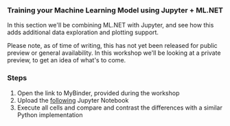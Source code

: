 ### Training your Machine Learning Model using Jupyter + ML.NET
In this section we'll be combining ML.NET with Jupyter, and see how this adds additional data exploration and plotting support.

Please note, as of time of writing, this has not yet been released for public preview or general availability. In this workshop we'll be looking at a private preview, to get an idea of what's to come.

### Steps

1. Open the link to MyBinder, provided during the workshop
2. Upload the [following]() Jupyter Notebook
3. Execute all cells and compare and contrast the differences with a similar Python implementation
